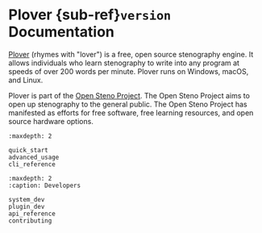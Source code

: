 # Plover {sub-ref}`version` Documentation

[Plover](https://www.openstenoproject.org/plover/) (rhymes with "lover")
is a free, open source stenography engine. It
allows individuals who learn stenography to write into any program at speeds of
over 200 words per minute. Plover runs on Windows, macOS, and Linux.

Plover is part of the [Open Steno Project](https://www.openstenoproject.org/).
The Open Steno Project aims to
open up stenography to the general public. The Open Steno Project has
manifested as efforts for free software, free learning resources, and open
source hardware options.

```{toctree}
:maxdepth: 2

quick_start
advanced_usage
cli_reference
```

```{toctree}
:maxdepth: 2
:caption: Developers

system_dev
plugin_dev
api_reference
contributing
```
